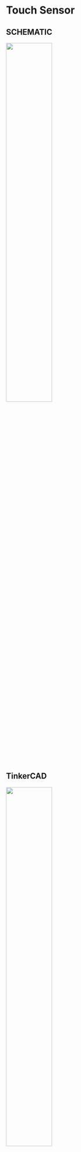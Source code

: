 # Touch Sensor
## SCHEMATIC
<img src=https://user-images.githubusercontent.com/81423727/141933255-acf41ccf-ba12-4149-a44e-923095d464e1.png width=50% />

## TinkerCAD
<img src=https://user-images.githubusercontent.com/81423727/141933320-4c0f127b-f8a7-40d4-8298-c54a158dd819.png width=50% />
